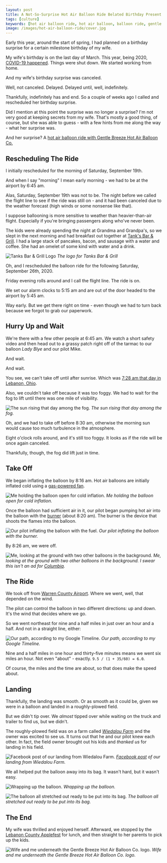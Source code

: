 ```yaml
---
layout: post
title: A Not-So-Surprise Hot Air Balloon Ride Belated Birthday Present
tags: [culture]
keywords: [hot air balloon ride, hot air balloon, balloon ride, gentle breeze hot air balloon co, gentle breeze hot air balloon, gentle breeze, birthday, birthday present, birthday gift]
image: /images/hot-air-balloon-ride/cover.jpg
---
```


Early this year, around the start of spring, I had planned on a birthday surprise for a certain milestone birthday of my wife.

My wife's birthday is on the last day of March. This year, being 2020, [COVID-19 happened](https://www.joehxblog.com/how-im-preparing-for-the-looming-recession-and-the-coronavirus-pandemic/). Things were shut down. We started working from home.

And my wife's birthday surprise was canceled.

Well, not canceled. Delayed. Delayed until, well, indefinitely.

Thankfully, indefinitely has and end. So a couple of weeks ago I called and rescheduled her birthday surprise.

Did I mention at this point the surprise was no longer a surprise? I'm not very good at keeping secrets from my wife. That's mostly a good thing, of course, but she was able to guess - with a few hints from me along the way - what her surprise was.

And her surprise? A [hot air balloon ride with Gentle Breeze Hot Air Balloon Co.](https://www.hotairballoonrides.com/)

## Rescheduling The Ride

I initially rescheduled for the morning of Saturday, September 19th.

And when I say "morning" I mean early morning - we had to be at the airport by 6:45 am.

Alas, Saturday, September 19th was not to be. The night before we called the flight line to see if the ride was still on - and it had been canceled due to the weather forecast (high winds or some nonsense like that).

I suppose ballooning is more sensitive to weather than heavier-than-air flight. Especially if you're bringing passengers along who've never been.

The kids were already spending the night at Grandma and Grandpa's, so we slept in the next morning and had breakfast out together at [Tank's Bar & Grill](https://www.tanksbarandgrill.com/). I had a large stack of pancakes, bacon, and sausage with a water and coffee. She had an omelet of some kind with water and a drink.

![Tanks Bar & Grill Logo](/images/hot-air-balloon-ride/tanks-bar-grill-logo.png)
*The logo for Tanks Bar & Grill*

Oh, and I rescheduled the balloon ride for the following Saturday, September 26th, 2020.

Friday evening rolls around and I call the flight line. The ride is on.

We set our alarm clocks to 5:15 am and are out of the door headed to the airport by 5:45 am.

Way early. But we get there right on time - even though we had to turn back because we forgot to grab our paperwork.

## Hurry Up and Wait

We're there with a few other people at 6:45 am. We watch a short safety video and then head out to a grassy patch right off of the tarmac to our balloon *Lady Blye* and our pilot Mike.

And wait.

And wait.

You see, we can't take off until after sunrise. Which was [7:28 am that day in Lebanon, Ohio](https://www.timeanddate.com/sun/@4516429?month=9&year=2020).

Also, we couldn't take off because it was too foggy. We had to wait for the fog to lift until there was one mile of visibility.

![The sun rising that day among the fog.](/images/hot-air-balloon-ride/foggy-sunrise.jpg)
*The sun rising that day among the fog.*

Oh, and we had to take off before 8:30 am, otherwise the morning sun would cause too much turbulence in the atmosphere.

Eight o'clock rolls around, and it's still too foggy. It looks as if the ride will be once again canceled.

Thankfully, though, the fog did lift just in time.

## Take Off

We began inflating the balloon by 8:16 am. Hot air balloons are initially inflated cold using a [gas-powered fan](https://rover.ebay.com/rover/1/711-53200-19255-0/1?mpre=https%3A%2F%2Fwww.ebay.com%2Fitm%2FGas-Powered-Exhaust-Fan-Super-Vac-Model-718G4-H30%2F252585948065&campid=5337996799&toolid=10001).

![Me holding the balloon open for cold inflation.](/images/hot-air-balloon-ride/cold-inflation.jpg)
*Me holding the balloon open for cold inflation.*

Once the balloon had sufficient air in it, our pilot began pumping hot air into the balloon with the [burner](https://rover.ebay.com/rover/1/711-53200-19255-0/1?mpre=https%3A%2F%2Fwww.ebay.com%2Fsch%2Fi.html%3F_nkw%3Dhot%2Bair%2Bballoon%2Bburner&campid=5337996799&toolid=10001&customid=) (about 8:20 am). The burner is the device that shoots the flames into the balloon.

![Our pilot inflating the balloon with the fuel.](/images/hot-air-balloon-ride/hot-inflation.jpg)
*Our pilot inflating the balloon with the burner.*

By 8:26 am, we were off.

![Me, looking at the ground with two other balloons in the background.](/images/hot-air-balloon-ride/watching-with-balloons-behind.jpg)
*Me, looking at the ground with two other balloons in the background. I swear this isn't an ad for [Columbia](https://www.amazon.com/stores/Columbia/page/E21F2281-2F97-4BDA-B5DC-8F83EA77C1F0?tag=hendrixjoseph-20).*

## The Ride

We took off from [Warren County Airport](https://wcairport.com/). Where we went, well, that depended on the wind.

The pilot can control the balloon in two different directions: up and down. It's the wind that decides where we go.

So we went northeast for nine and a half miles in just over an hour and a half. And not in a straight line, either:

![Our path, according to my Google Timeline.](/images/hot-air-balloon-ride/path.png)
*Our path, according to my Google Timeline.*

Nine and a half miles in one hour and thirty-five minutes means we went six miles an hour. Not even "about" - exactly. `9.5 / (1 + 35/60) = 6.0`.

Of course, the miles and the time are about, so that does make the speed about.

## Landing

Thankfully, the landing was smooth. Or as smooth as it could be, given we were in a balloon and landed in a roughly-plowed field.

But we didn't tip over. We *almost* tipped over while waiting on the truck and trailer to find us, but we didn't.

The roughly-plowed field was on a farm called *[Wiedalou Farm](https://www.facebook.com/Wiedalou-Farm-123002095764722/)* and the owner was excited to see us. It turns out that he and our pilot knew each other. In fact, the field owner brought out his kids and *thanked us* for landing in his field.

![Facebook post of our landing from Wiedalou Farm.](/images/hot-air-balloon-ride/wiedalou-farm-facebook-post.png)
*[Facebook post](https://www.facebook.com/permalink.php?story_fbid=402657834465812&id=123002095764722) of our landing from Wiedalou Farm.*

We all helped put the balloon away into its bag. It wasn't hard, but it wasn't easy.

![Wrapping up the balloon.](/images/hot-air-balloon-ride/wrapping-up.jpg)
*Wrapping up the balloon.*

![The balloon all stretched out ready to be put into its bag.](/images/hot-air-balloon-ride/all-stretched-out.jpg)
*The balloon all stretched out ready to be put into its bag.*

## The End

My wife was thrilled and enjoyed herself. Afterward, we stopped by the [Lebanon County Applefest](https://www.facebook.com/countryapplefest/) for lunch, and then straight to her parents to pick up the kids.

![Wife and me underneath the Gentle Breeze Hot Air Balloon Co. logo.](/images/hot-air-balloon-ride/wife-and-me.jpg)
*Wife and me underneath the Gentle Breeze Hot Air Balloon Co. logo.*
